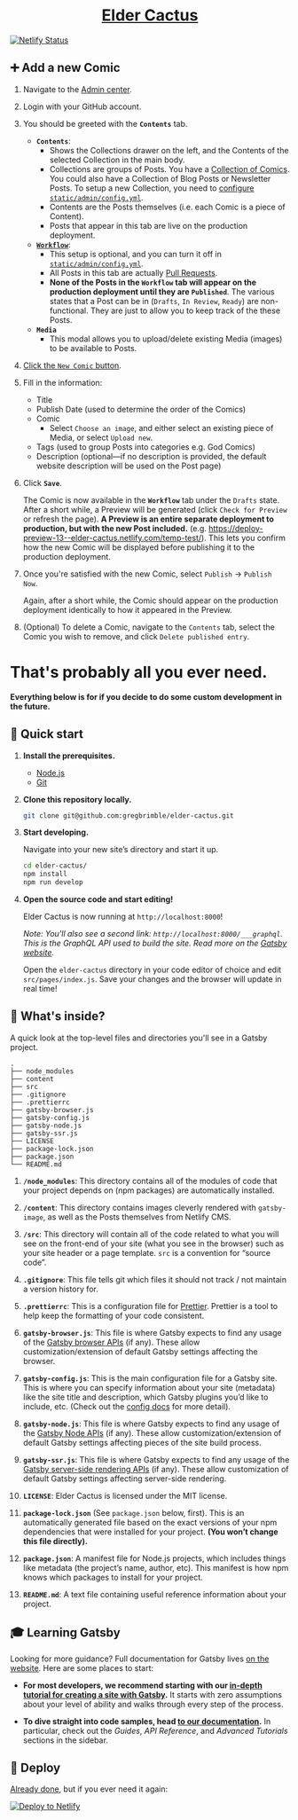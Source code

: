<h1 align="center">
  <a href="https://www.eldercactus.com/">
    Elder Cactus
  </a>
</h1>

[![Netlify Status](https://api.netlify.com/api/v1/badges/89ddbc6a-ae07-4842-ae60-854e20d43530/deploy-status)](https://app.netlify.com/sites/elder-cactus/deploys)

## ➕ Add a new Comic

1. Navigate to the [Admin center](https://eldercactus.com/admin/).

1. Login with your GitHub account.

1. You should be greeted with the **`Contents`** tab.

   - **`Contents`**:
     - Shows the Collections drawer on the left, and the Contents of the selected Collection in the main body.
     - Collections are groups of Posts. You have a [Collection of Comics](https://www.eldercactus.com/admin/#/collections/comics). You could also have a Collection of Blog Posts or Newsletter Posts. To setup a new Collection, you need to [configure `static/admin/config.yml`](https://www.netlifycms.org/docs/configuration-options/#collections).
     - Contents are the Posts themselves (i.e. each Comic is a piece of Content).
     - Posts that appear in this tab are live on the production deployment.
   - **[`Workflow`](https://www.eldercactus.com/admin/#/workflow)**:
     - This setup is optional, and you can turn it off in [`static/admin/config.yml`](https://www.netlifycms.org/docs/configuration-options/#publish-mode).
     - All Posts in this tab are actually [Pull Requests](https://github.com/gregbrimble/elder-cactus/pulls).
     - **None of the Posts in the `Workflow` tab will appear on the production deployment until they are `Published`**. The various states that a Post can be in (`Drafts`, `In Review`, `Ready`) are non-functional. They are just to allow you to keep track of the these Posts.
   - **`Media`**
     - This modal allows you to upload/delete existing Media (images) to be available to Posts.

1. [Click the `New Comic` button](https://www.eldercactus.com/admin/#/collections/comics/new).

1. Fill in the information:

   - Title
   - Publish Date (used to determine the order of the Comics)
   - Comic
     - Select `Choose an image`, and either select an existing piece of Media, or select `Upload new`.
   - Tags (used to group Posts into categories e.g. God Comics)
   - Description (optional—if no description is provided, the default website description will be used on the Post page)

1. Click **`Save`**.

   The Comic is now available in the **`Workflow`** tab under the `Drafts` state. After a short while, a Preview will be generated (click `Check for Preview` or refresh the page). **A Preview is an entire separate deployment to production, but with the new Post included.** (e.g. https://deploy-preview-13--elder-cactus.netlify.com/temp-test/). This lets you confirm how the new Comic will be displayed before publishing it to the production deployment.

1. Once you're satisfied with the new Comic, select `Publish` → `Publish Now`.

   Again, after a short while, the Comic should appear on the production deployment identically to how it appeared in the Preview.

1. (Optional) To delete a Comic, navigate to the `Contents` tab, select the Comic you wish to remove, and click `Delete published entry`.

# That's probably all you ever need.

**Everything below is for if you decide to do some custom development in the future.**

## 🚀 Quick start

1. **Install the prerequisites.**

   - [Node.js](https://nodejs.org/en/)
   - [Git](https://git-scm.com/book/en/v2/Getting-Started-Installing-Git)

1. **Clone this repository locally.**

   ```sh
   git clone git@github.com:gregbrimble/elder-cactus.git
   ```

1. **Start developing.**

   Navigate into your new site’s directory and start it up.

   ```sh
   cd elder-cactus/
   npm install
   npm run develop
   ```

1. **Open the source code and start editing!**

   Elder Cactus is now running at `http://localhost:8000`!

   _Note: You'll also see a second link: _`http://localhost:8000/___graphql`_. This is the GraphQL API used to build the site. Read more on the [Gatsby website](https://www.gatsbyjs.org/tutorial/part-five/#introducing-graphiql)._

   Open the `elder-cactus` directory in your code editor of choice and edit `src/pages/index.js`. Save your changes and the browser will update in real time!

## 🧐 What's inside?

A quick look at the top-level files and directories you'll see in a Gatsby project.

    .
    ├── node_modules
    ├── content
    ├── src
    ├── .gitignore
    ├── .prettierrc
    ├── gatsby-browser.js
    ├── gatsby-config.js
    ├── gatsby-node.js
    ├── gatsby-ssr.js
    ├── LICENSE
    ├── package-lock.json
    ├── package.json
    └── README.md

1.  **`/node_modules`**: This directory contains all of the modules of code that your project depends on (npm packages) are automatically installed.

1.  **`/content`**: This directory contains images cleverly rendered with `gatsby-image`, as well as the Posts themselves from Netlify CMS.

1.  **`/src`**: This directory will contain all of the code related to what you will see on the front-end of your site (what you see in the browser) such as your site header or a page template. `src` is a convention for “source code”.

1.  **`.gitignore`**: This file tells git which files it should not track / not maintain a version history for.

1.  **`.prettierrc`**: This is a configuration file for [Prettier](https://prettier.io/). Prettier is a tool to help keep the formatting of your code consistent.

1.  **`gatsby-browser.js`**: This file is where Gatsby expects to find any usage of the [Gatsby browser APIs](https://www.gatsbyjs.org/docs/browser-apis/) (if any). These allow customization/extension of default Gatsby settings affecting the browser.

1.  **`gatsby-config.js`**: This is the main configuration file for a Gatsby site. This is where you can specify information about your site (metadata) like the site title and description, which Gatsby plugins you’d like to include, etc. (Check out the [config docs](https://www.gatsbyjs.org/docs/gatsby-config/) for more detail).

1.  **`gatsby-node.js`**: This file is where Gatsby expects to find any usage of the [Gatsby Node APIs](https://www.gatsbyjs.org/docs/node-apis/) (if any). These allow customization/extension of default Gatsby settings affecting pieces of the site build process.

1.  **`gatsby-ssr.js`**: This file is where Gatsby expects to find any usage of the [Gatsby server-side rendering APIs](https://www.gatsbyjs.org/docs/ssr-apis/) (if any). These allow customization of default Gatsby settings affecting server-side rendering.

1.  **`LICENSE`**: Elder Cactus is licensed under the MIT license.

1.  **`package-lock.json`** (See `package.json` below, first). This is an automatically generated file based on the exact versions of your npm dependencies that were installed for your project. **(You won’t change this file directly).**

1.  **`package.json`**: A manifest file for Node.js projects, which includes things like metadata (the project’s name, author, etc). This manifest is how npm knows which packages to install for your project.

1.  **`README.md`**: A text file containing useful reference information about your project.

## 🎓 Learning Gatsby

Looking for more guidance? Full documentation for Gatsby lives [on the website](https://www.gatsbyjs.org/). Here are some places to start:

- **For most developers, we recommend starting with our [in-depth tutorial for creating a site with Gatsby](https://www.gatsbyjs.org/tutorial/).** It starts with zero assumptions about your level of ability and walks through every step of the process.

- **To dive straight into code samples, head [to our documentation](https://www.gatsbyjs.org/docs/).** In particular, check out the _Guides_, _API Reference_, and _Advanced Tutorials_ sections in the sidebar.

## 💫 Deploy

[Already done](https://app.netlify.com/sites/elder-cactus/), but if you ever need it again:

[![Deploy to Netlify](https://www.netlify.com/img/deploy/button.svg)](https://app.netlify.com/start/deploy?repository=https://github.com/gregbrimble/elder-cactus)

